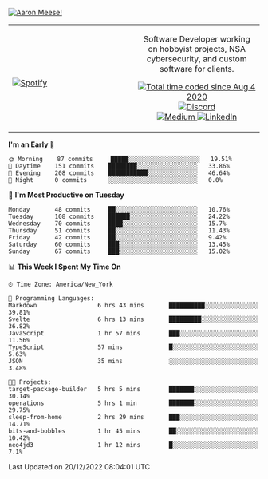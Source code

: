 [![Aaron Meese!](https://user-images.githubusercontent.com/17814535/88975338-a2aabf00-d27f-11ea-963f-8a19608716b4.png)](https://github.com/ajmeese7/readme-ascii "README ASCII")

<!-- Modified from project here: https://github.com/novatorem/novatorem -->
<table width="100%">
  <tr>
  <td width="50%">

&nbsp; <br> [![Spotify](https://ajmeese7.vercel.app/api/spotify)](https://open.spotify.com/user/ajmeese)

  </td>
  <td width="50%">
    <p align="center">
    Software Developer working on hobbyist projects, NSA cybersecurity, and custom software for clients.
    </p>
    <p align="center">
      <a href="https://wakatime.com/@f726891d-3b02-46cd-9b60-e8c59f9e2b14">
        <img src="https://wakatime.com/badge/user/f726891d-3b02-46cd-9b60-e8c59f9e2b14.svg" alt="Total time coded since Aug 4 2020" title="WakaTime" />
      </a>
      <a href="http://link.aaronmeese.com/discord">
        <img src="https://img.shields.io/badge/discord-ajmeese7%234835-369?style=flat-square&logo=discord&logoColor=white&color=purple" alt="Discord" title="Discord">
      </a>
      <br />
      <a href="https://link.aaronmeese.com/medium">
        <img src="https://img.shields.io/badge/medium-ajmeese7-1DB954?style=flat-square&logo=medium&logoColor=white" alt="Medium" title="Medium">
      </a>
      <a href="https://link.aaronmeese.com/linkedin">
        <img src="https://img.shields.io/badge/linkedIn-aaronmeese-1DB954?style=flat-square&logo=linkedin&logoColor=white&color=blue" alt="LinkedIn" title="LinkedIn">
      </a>
    </p>
  </td>

</table>

[//]: <> (The `&nbsp;` is to have Aphelion take up more space)

<!--START_SECTION:waka-->
**I'm an Early 🐤** 

```text
🌞 Morning    87 commits     █████░░░░░░░░░░░░░░░░░░░░   19.51% 
🌆 Daytime    151 commits    ████████░░░░░░░░░░░░░░░░░   33.86% 
🌃 Evening    208 commits    ███████████░░░░░░░░░░░░░░   46.64% 
🌙 Night      0 commits      ░░░░░░░░░░░░░░░░░░░░░░░░░   0.0%

```
📅 **I'm Most Productive on Tuesday** 

```text
Monday       48 commits     ██░░░░░░░░░░░░░░░░░░░░░░░   10.76% 
Tuesday      108 commits    ██████░░░░░░░░░░░░░░░░░░░   24.22% 
Wednesday    70 commits     ████░░░░░░░░░░░░░░░░░░░░░   15.7% 
Thursday     51 commits     ██░░░░░░░░░░░░░░░░░░░░░░░   11.43% 
Friday       42 commits     ██░░░░░░░░░░░░░░░░░░░░░░░   9.42% 
Saturday     60 commits     ███░░░░░░░░░░░░░░░░░░░░░░   13.45% 
Sunday       67 commits     ███░░░░░░░░░░░░░░░░░░░░░░   15.02%

```


📊 **This Week I Spent My Time On** 

```text
⌚︎ Time Zone: America/New_York

💬 Programming Languages: 
Markdown                 6 hrs 43 mins       ██████████░░░░░░░░░░░░░░░   39.81% 
Svelte                   6 hrs 13 mins       █████████░░░░░░░░░░░░░░░░   36.82% 
JavaScript               1 hr 57 mins        ███░░░░░░░░░░░░░░░░░░░░░░   11.56% 
TypeScript               57 mins             █░░░░░░░░░░░░░░░░░░░░░░░░   5.63% 
JSON                     35 mins             ░░░░░░░░░░░░░░░░░░░░░░░░░   3.48%

🐱‍💻 Projects: 
target-package-builder   5 hrs 5 mins        ███████░░░░░░░░░░░░░░░░░░   30.14% 
operations               5 hrs 1 min         ███████░░░░░░░░░░░░░░░░░░   29.75% 
sleep-from-home          2 hrs 29 mins       ███░░░░░░░░░░░░░░░░░░░░░░   14.71% 
bits-and-bobbles         1 hr 45 mins        ██░░░░░░░░░░░░░░░░░░░░░░░   10.42% 
neo4jd3                  1 hr 12 mins        █░░░░░░░░░░░░░░░░░░░░░░░░   7.1%

```


 Last Updated on 20/12/2022 08:04:01 UTC
<!--END_SECTION:waka-->
